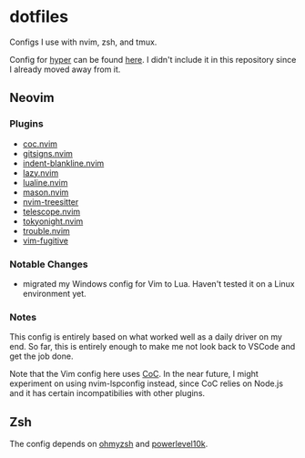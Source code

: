 # dotfiles

Configs I use with nvim, zsh, and tmux.

Config for [hyper](https://github.com/vercel/hyper) can be found [here](https://github.com/starkfire/terminal-configs). I didn't include it in this repository since I already moved away from it.

## Neovim

### Plugins

* [coc.nvim](https://github.com/neoclide/coc.nvim)
* [gitsigns.nvim](https://github.com/lewis6991/gitsigns.nvim)
* [indent-blankline.nvim](https://github.com/lukas-reineke/indent-blankline.nvim)
* [lazy.nvim](https://github.com/folke/lazy.nvim)
* [lualine.nvim](https://github.com/nvim-lualine/lualine.nvim)
* [mason.nvim](https://github.com/williamboman/mason.nvim)
* [nvim-treesitter](https://github.com/nvim-lualine/lualine.nvim)
* [telescope.nvim](https://github.com/nvim-telescope/telescope.nvim)
* [tokyonight.nvim](https://github.com/folke/tokyonight.nvim)
* [trouble.nvim](https://github.com/folke/trouble.nvim)
* [vim-fugitive](https://github.com/tpope/vim-fugitive)

### Notable Changes

* migrated my Windows config for Vim to Lua. Haven't tested it on a Linux environment yet.

### Notes

This config is entirely based on what worked well as a daily driver on my end. So far, this is entirely enough to make me not look back to VSCode and get the job done.

Note that the Vim config here uses [CoC](https://github.com/neoclide/coc.nvim). In the near future, I might experiment on using nvim-lspconfig instead, since CoC relies on Node.js and it has certain incompatibilies with other plugins.

## Zsh

The config depends on [ohmyzsh](https://github.com/ohmyzsh/ohmyzsh) and [powerlevel10k](https://github.com/romkatv/powerlevel10k).
